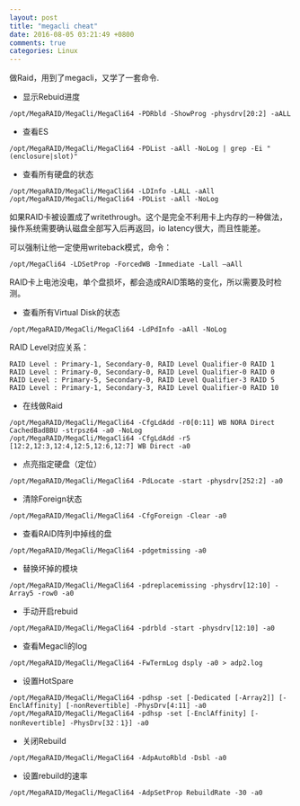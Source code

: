 ```yaml
---
layout: post
title: "megacli cheat"
date: 2016-08-05 03:21:49 +0800
comments: true
categories: Linux
---
```


做Raid，用到了megacli，又学了一套命令.

* 显示Rebuid进度

```
/opt/MegaRAID/MegaCli/MegaCli64 -PDRbld -ShowProg -physdrv[20:2] -aALL
```

* 查看ES

```
/opt/MegaRAID/MegaCli/MegaCli64 -PDList -aAll -NoLog | grep -Ei "(enclosure|slot)"
```

* 查看所有硬盘的状态

```
/opt/MegaRAID/MegaCli/MegaCli64 -LDInfo -LALL -aAll
/opt/MegaRAID/MegaCli/MegaCli64 -PDList -aAll -NoLog
```

如果RAID卡被设置成了writethrough。这个是完全不利用卡上内存的一种做法，操作系统需要确认磁盘全部写入后再返回，io latency很大，而且性能差。

可以强制让他一定使用writeback模式，命令：

```
/opt/MegaCli64 -LDSetProp -ForcedWB -Immediate -Lall –aAll
```

RAID卡上电池没电，单个盘损坏，都会造成RAID策略的变化，所以需要及时检测。


* 查看所有Virtual Disk的状态

```
/opt/MegaRAID/MegaCli/MegaCli64 -LdPdInfo -aAll -NoLog
```

RAID Level对应关系：

    RAID Level : Primary-1, Secondary-0, RAID Level Qualifier-0 RAID 1
    RAID Level : Primary-0, Secondary-0, RAID Level Qualifier-0 RAID 0
    RAID Level : Primary-5, Secondary-0, RAID Level Qualifier-3 RAID 5
    RAID Level : Primary-1, Secondary-3, RAID Level Qualifier-0 RAID 10

* 在线做Raid

```
/opt/MegaRAID/MegaCli/MegaCli64 -CfgLdAdd -r0[0:11] WB NORA Direct CachedBadBBU -strpsz64 -a0 -NoLog
/opt/MegaRAID/MegaCli/MegaCli64 -CfgLdAdd -r5 [12:2,12:3,12:4,12:5,12:6,12:7] WB Direct -a0
```

* 点亮指定硬盘（定位）

```
/opt/MegaRAID/MegaCli/MegaCli64 -PdLocate -start -physdrv[252:2] -a0
```

* 清除Foreign状态

```
/opt/MegaRAID/MegaCli/MegaCli64 -CfgForeign -Clear -a0
```

* 查看RAID阵列中掉线的盘

```
/opt/MegaRAID/MegaCli/MegaCli64 -pdgetmissing -a0
```

* 替换坏掉的模块

```
/opt/MegaRAID/MegaCli/MegaCli64 -pdreplacemissing -physdrv[12:10] -Array5 -row0 -a0
```

* 手动开启rebuid

```
/opt/MegaRAID/MegaCli/MegaCli64 -pdrbld -start -physdrv[12:10] -a0
```

* 查看Megacli的log

```
/opt/MegaRAID/MegaCli/MegaCli64 -FwTermLog dsply -a0 > adp2.log
```

* 设置HotSpare

```
/opt/MegaRAID/MegaCli/MegaCli64 -pdhsp -set [-Dedicated [-Array2]] [-EnclAffinity] [-nonRevertible] -PhysDrv[4:11] -a0
/opt/MegaRAID/MegaCli/MegaCli64 -pdhsp -set [-EnclAffinity] [-nonRevertible] -PhysDrv[32：1}] -a0
```

* 关闭Rebuild

```
/opt/MegaRAID/MegaCli/MegaCli64 -AdpAutoRbld -Dsbl -a0
```

* 设置rebuild的速率

```
/opt/MegaRAID/MegaCli/MegaCli64 -AdpSetProp RebuildRate -30 -a0
```
